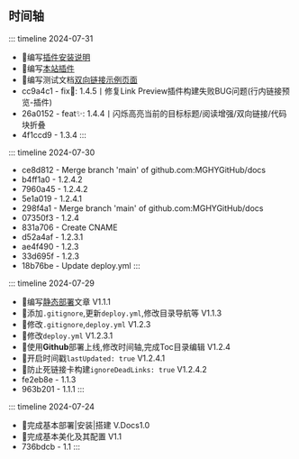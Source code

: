 ## **时间轴**

::: timeline 2024-07-31
- 📝编写[插件安装说明](/Vitepress/插件安装说明)
- 📝编写[本站插件](/Vitepress/本站插件)
- 📝编写测试文档[双向链接示例页面](/Test/index.md)
- cc9a4c1 - fix🐛: 1.4.5丨修复Link Preview插件构建失败BUG问题(行内链接预览-插件)
- 26a0152 - feat✨: 1.4.4丨闪烁高亮当前的目标标题/阅读增强/双向链接/代码块折叠
- 4f1ccd9 - 1.3.4
:::

::: timeline 2024-07-30
- ce8d812 - Merge branch 'main' of github.com:MGHYGitHub/docs
- b4ff1a0 - 1.2.4.2
- 7960a45 - 1.2.4.2
- 5e1a019 - 1.2.4.1
- 298f4a1 - Merge branch 'main' of github.com:MGHYGitHub/docs
- 07350f3 - 1.2.4
- 831a706 - Create CNAME
- d52a4af - 1.2.3.1
- ae4f490 - 1.2.3
- 33d695f - 1.2.3
- 18b76be - Update deploy.yml
:::

::: timeline 2024-07-29
- 📝编写[静态部署](/Vitepress/静态部署)文章 V1.1.1
- 📝添加`.gitignore`,更新`deploy.yml`,修改目录导航等  V1.1.3
- 📝修改`.gitignore`,`deploy.yml` V1.2.3
- 📝修改`deploy.yml`  V1.2.3.1
- 📝使用**Github**部署上线,修改时间轴,完成Toc目录编辑 V1.2.4
- 📝开启时间戳`lastUpdated: true` V1.2.4.1
- 📝防止死链接卡构建`ignoreDeadLinks: true`  V1.2.4.2
- fe2eb8e - 1.1.3
- 963b201 - 1.1.1
:::

::: timeline 2024-07-24
- 📝完成基本部署|安装|搭建  V.Docs1.0
- 📝完成基本美化及其配置  V1.1
- 736bdcb - 1.1
:::


